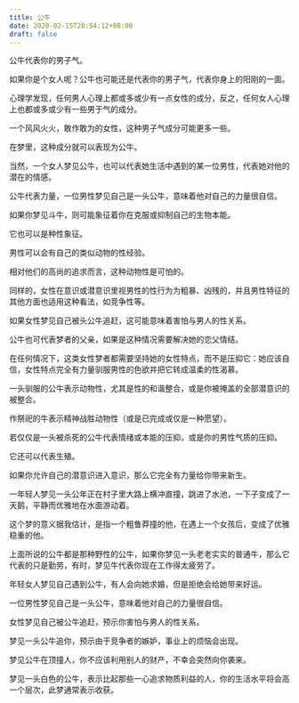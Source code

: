 ```yaml
---
title: 公牛
date: 2020-02-15T20:54:12+08:00
draft: false
---
```


公牛代表你的男子气。



如果你是个女人呢？公牛也可能还是代表你的男子气，代表你身上的阳刚的一面。



心理学发现，任何男人心理上都或多或少有一点女性的成分，反之，任何女人心理上也都或多或少有一些男于气的成分。



一个风风火火，敢作敢为的女性，这种男子气成分可能更多一些。



在梦里，这种成分就可以表现为公牛。



 

当然，一个女人梦见公牛，也可以代表她生活中遇到的某一位男性，代表她对他的潜在的情感。



 

公牛代表力量，一位男性梦见自己是一头公牛，意味着他对自己的力量很自信。



如果你梦见斗牛，则可能象征着你在克服或抑制自己的生物本能。



它也可以是种性象征。



男性可以会有自己的类似动物的性经验。



相对他们的高尚的追求而言，这种动物性是可怕的。



 

同样的，女性在意识或潜意识里视男性的性行为为粗暴、凶残的，并且男性特征的其他方面也适用这种看法，如竞争性等。



 

如果女性梦见自己被头公牛追赶，这可能意味着害怕与男人的性关系。



公牛也可代表梦者的父亲，如果是这种情况需要解决她的恋父情结。



在任何情况下，这类女性梦者都需要坚持她的女性特点，而不是压抑它：她应该自信，女性特点完全有力量驯服男性的色欲并把它转成温柔的性渴慕。



 

一头驯服的公牛表示动物性，尤其是性的和谐整合，或是你被掩盖的全部潜意识的被整合。



 

作祭祀的牛表示精神战胜动物性（或是已完成或仅是一种愿望）。



若仅仅是一头被杀死的公牛代表情绪或本能的压抑，或是你的男性气质的压抑。



 

它还可以代表生殖。



如果你允许自己的潜意识进入意识，那么它完全有力量给你带来新生。



 

一年轻人梦见一头公年正在村子里大路上横冲直撞，跳进了水池，一下子变成了一天鹅，平静而优雅地在水面游动着。



 

这个梦的意义据我估计，是指一个粗鲁莽撞的他，在遇上一个女孩后，变成了优雅稳重的他。



 

上面所说的公牛都是那种野性的公牛，如果你梦见一头老老实实的普通牛，那么它代表的只是勤劳，有时，梦见牛代表你现在工作得太疲劳了。



年轻女人梦见自己遇到公牛，有人会向她求婚，但是拒绝会给她带来好运。



一位男性梦见自己是一头公牛，意味着他对自己的力量很自信。



女性梦见自己被公牛追赶，预示你害怕与男人的性关系。



梦见一头公牛追你，预示由于竞争者的嫉妒，事业上的烦恼会出现。



梦见公牛在顶撞人，你不应该利用别人的财产，不幸会突然向你袭来。



梦见一头白色的公牛，表示比起那些一心追求物质利益的人，你的生活水平将会高一个层次，此梦通常表示收获。


